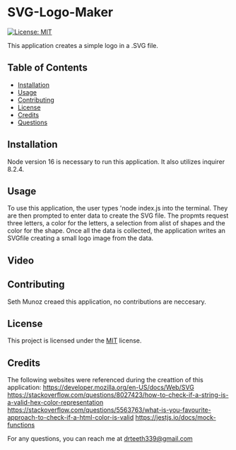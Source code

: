 # SVG-Logo-Maker



[![License: MIT](https://img.shields.io/badge/License-MIT-yellow.svg)](https://opensource.org/licenses/MIT)



This application creates a simple logo in a .SVG file.

## Table of Contents

- [Installation](#installation)
- [Usage](#usage)
- [Contributing](#contributing)
- [License](#license)
- [Credits](#credits)
- [Questions](#questions)

## Installation

Node version 16 is necessary to run this application. It also utilizes inquirer 8.2.4.

## Usage

To use this application, the user types 'node index.js into the terminal. They are then prompted to enter data to create the SVG file. The propmts request three letters, a color for the letters, a selection from alist of shapes and the color for the shape. Once all the data is collected, the application writes an SVGfile creating a small logo image from the data.

## Video



## Contributing

Seth Munoz creaed this application, no contributions are neccesary.

## License

This project is licensed under the [MIT](https://opensource.org/licenses/MIT) license.

## Credits

The following websites were referenced during the creattion of this application: 
https://developer.mozilla.org/en-US/docs/Web/SVG
https://stackoverflow.com/questions/8027423/how-to-check-if-a-string-is-a-valid-hex-color-representation
https://stackoverflow.com/questions/5563763/what-is-you-favourite-approach-to-check-if-a-html-color-is-valid
https://jestjs.io/docs/mock-functions

For any questions, you can reach me at [drteeth339@gmail.com](mailto:drteeth339@gmail.com)